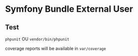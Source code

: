 # Symfony Bundle External User

## Test

`phpunit` OU `vendor/bin/phpunit`

coverage reports will be available in `var/coverage`

